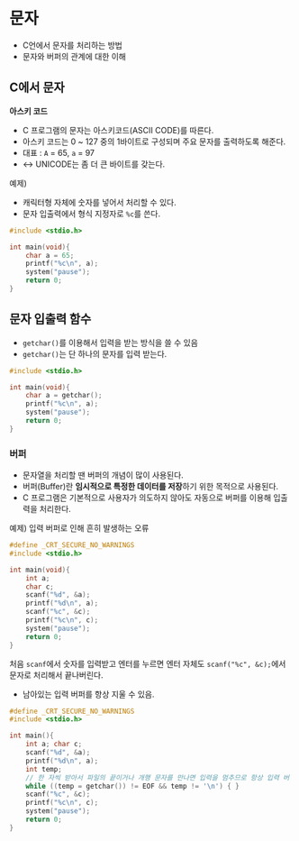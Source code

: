 # 문자

- C언에서 문자를 처리하는 방법
- 문자와 버퍼의 관계에 대한 이해



## C에서 문자

**아스키 코드**

- C 프로그램의 문자는 아스키코드(ASCII CODE)를 따른다.
- 아스키 코드는 0 \~ 127 중의 1바이트로 구성되며 주요 문자를 출력하도록 해준다.
- 대표 : `A` = 65, `a` = 97
- <-> UNICODE는 좀 더 큰 바이트를 갖는다.



예제)

- 캐릭터형 자체에 숫자를 넣어서 처리할 수 있다.
- 문자 입출력에서 형식 지정자로 `%c`를 쓴다.

```c
#include <stdio.h>

int main(void){
    char a = 65;
    printf("%c\n", a);
    system("pause");
    return 0;
}
```



## 문자 입출력 함수

- `getchar()`를 이용해서 입력을 받는 방식을 쓸 수 있음
- `getchar()`는 단 하나의 문자를 입력 받는다.

```c
#include <stdio.h>

int main(void){
    char a = getchar();
    printf("%c\n", a);
    system("pause");
    return 0;
}
```



### 버퍼

- 문자열을 처리할 땐 버퍼의 개념이 많이 사용된다.
- 버퍼(Buffer)란 **임시적으로 특정한 데이터를 저장**하기 위한 목적으로 사용된다.
- C 프로그램은 기본적으로 사용자가 의도하지 않아도 자동으로 버퍼를 이용해 입출력을 처리한다.



예제) 입력 버퍼로 인해 흔히 발생하는 오류

```c
#define _CRT_SECURE_NO_WARNINGS
#include <stdio.h>

int main(void){
    int a;
    char c;
    scanf("%d", &a);
    printf("%d\n", a);
    scanf("%c", &c);
    printf("%c\n", c);
    system("pause");
    return 0;
}
```

처음 `scanf`에서 숫자를 입력받고 엔터를 누르면 엔터 자체도 `scanf("%c", &c);`에서 문자로 처리해서 끝나버린다.



- 남아있는 입력 버퍼를 항상 지울 수 있음.

```c
#define _CRT_SECURE_NO_WARNINGS
#include <stdio.h>

int main(){
    int a; char c;
    scanf("%d", &a);
    printf("%d\n", a);
    int temp;
    // 한 자씩 받아서 파일의 끝이거나 개행 문자를 만나면 입력을 멈추므로 항상 입력 버	// 퍼를 비운다.
    while ((temp = getchar()) != EOF && temp != '\n') { }
    scanf("%c", &c);
    printf("%c\n", c);
    system("pause");
    return 0;
}
```



